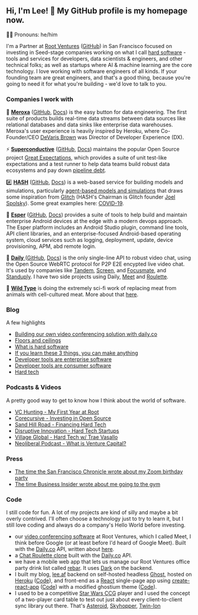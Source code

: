## Hi, I'm Lee! 👋 My GitHub profile is my homepage now.
🏳️‍🌈 Pronouns: he/him

I'm a Partner at [Root Ventures](https://root.vc) ([GitHub](https://github.com/rootvc)) in San Francisco focused on investing in Seed-stage companies working on what I call [hard software](https://lee.af/what-is-hard-software) - tools and services for developers, data scientists & engineers, and other technical folks; as well as startups where AI & machine learning are the core technology. I love working with software engineers of all kinds. If your founding team are great engineers, and that's a good thing, because you're going to need it for what you're building - we'd love to talk to you.

### Companies I work with

🌊 [__Meroxa__](https://meroxa.io) ([GitHub](https://github.com/meroxa), [Docs](https://docs.meroxa.com/docs)) is the easy button for data engineering. The first suite of products builds real-time data streams between data sources like relational databases and data sinks like enterprise data warehouses. Meroxa's user experience is heavily inspired by Heroku, where Co-Founder/CEO [DeVaris Brown](https://github.com/devarismeroxa) was Director of Developer Experience (DX).

⚡ [__Superconductive__](https://superconductive.com) ([GitHub](https://github.com/superconductive), [Docs](https://github.com/great-expectations/great_expectations/blob/develop/README.md)) maintains the popular Open Source project [Great Expectations](https://github.com/great-expectations/great_expectations), which provides a suite of unit test-like expectations and a test runner to help data teams build robust data ecosystems and pay down [pipeline debt](https://medium.com/@expectgreatdata/down-with-pipeline-debt-introducing-great-expectations-862ddc46782a).

#️⃣ [__HASH__](https://hash.ai) ([GitHub](https://github.com/hashintel), [Docs](https://docs.hash.ai/core/hello-world/hello-hash)) is a web-based service for building models and simulations, particularly [agent-based models and simulations](https://journal.sohostrategy.com/what-is-abm-abms-f52ff2f1f712) that draws some inspiration from [Glitch](https://glitch.com) (HASH's Chairman is Glitch founder [Joel Spolsky](https://joelonsoftware.com)). Some great examples here: [COVID-19](https://hash.ai/coronavirus).

👾 [__Esper__](https://esper.io) ([GitHub](https://esper-io), [Docs](https://docs.esper.io/)) provides a suite of tools to help build and maintain enterprise Android devices at the edge with a modern devops approach. The Esper platform includes an Android Studio plugin, command line tools, API client libraries, and an enterprise-focused Android-based operating system, cloud services such as logging, deployment, update, device provisioning, APM, abd remote login.

📅 [__Daily__ ](https://daily.co) ([GitHub](https://github.com/daily-co), [Docs](https://docs.daily.co/docs/reference-docs)) is the only single-line API to robust video chat, using the Open Source WebRTC protocol for P2P E2E encypted live video chat. It's used by companies like [Tandem](https://tandem.chat), [Screen](https://screen.so), and [Focusmate](https://focusmate.com), and [Standuply](https://standuply.com). I have two side projects using Daily, [Meet](https://github.com/rootvc/meet) and [Roulette](https://github.com/ledwards/roulette).

🍣 [__Wild Type__](https://www.wildtypefoods.com) is doing the extremely sci-fi work of replacing meat from animals with cell-cultured meat. More about that [here](https://thespoon.tech/wild-type-debuts-new-cultured-salmon-in-largest-tasting-of-lab-grown-meat/).

### Blog
A few highlights
- [Building our own video conferencing solution with daily.co](https://lee.af/meet-app/)
- [Floors and ceilings](https://lee.af/floors-and-ceilings/)
- [What is hard software](https://lee.af/what-is-hard-software/)
- [If you learn these 3 things, you can make anything](https://lee.af/if-you-learn-these-3-things-you-can-make-anything/)
- [Developer tools are enterprise software](https://lee.af/developer-tools-are-enterprise-software/)
- [Developer tools are consumer software](https://lee.af/developer-tools-are-consumer-software/)
- [Hard tech](https://lee.af/hard-tech/)

### Podcasts & Videos
A pretty good way to get to know how I think about the world of software.
- [VC Hunting - My First Year at Root](https://vchunting.com/lee-edwards/)
- [Corecursive - Investing in Open Source](https://corecursive.com/043-lee-edwards-developer-tools/)
- [Sand Hill Road - Financing Hard Tech](https://www.youtube.com/watch?v=k4hZxxGHdjI&feature=youtu.be)
- [Disruptive Innovation - Hard Tech Startups](https://podcasts.apple.com/us/podcast/episode-4-what-is-hard-tech-or-deep-tech-why-are-companies/id1477671920?i=1000449154107)
- [Village Global - Hard Tech w/ Trae Vasallo](https://podcasts.apple.com/us/podcast/requests-for-startups-hard-tech-trae-vassallo-lee-edwards/id1316769266?i=1000444589418)
- [Neoliberal Podcast - What is Venture Capital?](https://podtail.com/podcast/the-neolib-podcast/getting-to-the-root-of-venture-capital-ft-lee-edwa/)

### Press
- [The time the San Francisco Chronicle wrote about my Zoom birthday party](https://www.sfchronicle.com/culture/article/Coronavirus-Staying-at-home-many-in-the-Bay-15148763.php)
- [The time Business Insider wrote about me going to the gym](https://www.businessinsider.com/i-tried-barrys-bootcamp-a-vc-favorite-intense-fitness-program-2019-5)

### Code
I still code for fun. A lot of my projects are kind of silly and maybe a bit overly contrived. I'll often choose a technology just to try to learn it, but I still love coding and always do a company's Hello World before investing.
- our [video conferencing software](https://github.com/rootvc/meet) at Root Ventures, which I called Meet, I think before Google (or at least before I'd heard of Google Meet). Built with the [Daily.co](https://daily.co) API, written about [here](https://lee.af/meet-app/).
- a [Chat Roulette clone](https://github.com/ledwards/roulette) built with the [Daily.co](https://daily.co) API.
- we have a mobile web app that lets us manage our Root Ventures office party drink list called [rebar](https://github.com/rootvc/rebar). It uses [Dark](https://darklang.com) on the backend.
- I built my blog, [lee.af](https://lee.af) backend on self-hosted headless [Ghost](https://ghost.io), hosted on [Heroku](https://heroku.com) ([Code](https://github.com/ledwards/ghost-on-heroku)), and front-end as a [React](https://github.com/facebook/react) single-page app using [create-react-app](https://create-react-app.dev/docs/getting-started/) ([Code](https://github.com/ledwards/gatsby-ghost)) with a modified ghostium theme ([Code](https://github.com/ledwards/ghostium)).
- I used to be a competitive [Star Wars CCG](https://www.starwarsccg.org/) player and I used the concept of a two-player card table to test out just about every client-to-client sync library out there. That's [Asteroid](https://github.com/ledwards/asteroid), [Skyhopper](https://github.com/ledwards/skyhopper), [Twin-Ion](https://github.com/ledwards/twin-ion)
